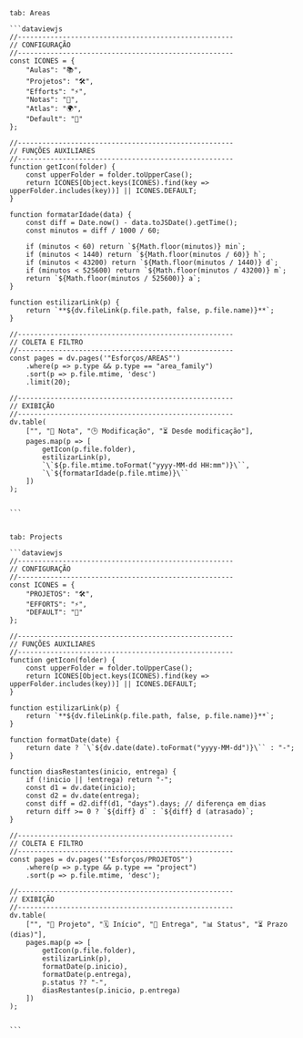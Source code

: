 

````tabs
tab: Areas

```dataviewjs
//-----------------------------------------------------
// CONFIGURAÇÃO
//-----------------------------------------------------
const ICONES = {
    "Aulas": "📚",
    "Projetos": "🛠️",
    "Efforts": "⚡",
    "Notas": "📝",
    "Atlas": "🌍",
    "Default": "📄"
};

//-----------------------------------------------------
// FUNÇÕES AUXILIARES
//-----------------------------------------------------
function getIcon(folder) {
    const upperFolder = folder.toUpperCase();
    return ICONES[Object.keys(ICONES).find(key => upperFolder.includes(key))] || ICONES.DEFAULT;
}

function formatarIdade(data) {
    const diff = Date.now() - data.toJSDate().getTime();
    const minutos = diff / 1000 / 60;

    if (minutos < 60) return `${Math.floor(minutos)} min`;
    if (minutos < 1440) return `${Math.floor(minutos / 60)} h`;
    if (minutos < 43200) return `${Math.floor(minutos / 1440)} d`;
    if (minutos < 525600) return `${Math.floor(minutos / 43200)} m`;
    return `${Math.floor(minutos / 525600)} a`;
}

function estilizarLink(p) {
    return `**${dv.fileLink(p.file.path, false, p.file.name)}**`;
}

//-----------------------------------------------------
// COLETA E FILTRO
//-----------------------------------------------------
const pages = dv.pages('"Esforços/AREAS"')
    .where(p => p.type && p.type == "area_family")
    .sort(p => p.file.mtime, 'desc')
    .limit(20);

//-----------------------------------------------------
// EXIBIÇÃO
//-----------------------------------------------------
dv.table(
    ["", "📄 Nota", "🕒 Modificação", "⏳ Desde modificação"],
    pages.map(p => [
        getIcon(p.file.folder),
        estilizarLink(p),
        `\`${p.file.mtime.toFormat("yyyy-MM-dd HH:mm")}\``,
        `\`${formatarIdade(p.file.mtime)}\``
    ])
);


```


tab: Projects

```dataviewjs
//-----------------------------------------------------
// CONFIGURAÇÃO
//-----------------------------------------------------
const ICONES = {
    "PROJETOS": "🛠️",
    "EFFORTS": "⚡",
    "DEFAULT": "📄"
};

//-----------------------------------------------------
// FUNÇÕES AUXILIARES
//-----------------------------------------------------
function getIcon(folder) {
    const upperFolder = folder.toUpperCase();
    return ICONES[Object.keys(ICONES).find(key => upperFolder.includes(key))] || ICONES.DEFAULT;
}

function estilizarLink(p) {
    return `**${dv.fileLink(p.file.path, false, p.file.name)}**`;
}

function formatDate(date) {
    return date ? `\`${dv.date(date).toFormat("yyyy-MM-dd")}\`` : "-";
}

function diasRestantes(inicio, entrega) {
    if (!inicio || !entrega) return "-";
    const d1 = dv.date(inicio);
    const d2 = dv.date(entrega);
    const diff = d2.diff(d1, "days").days; // diferença em dias
    return diff >= 0 ? `${diff} d` : `${diff} d (atrasado)`;
}

//-----------------------------------------------------
// COLETA E FILTRO
//-----------------------------------------------------
const pages = dv.pages('"Esforços/PROJETOS"')
    .where(p => p.type && p.type == "project")
    .sort(p => p.file.mtime, 'desc');

//-----------------------------------------------------
// EXIBIÇÃO
//-----------------------------------------------------
dv.table(
    ["", "📄 Projeto", "🗓️ Início", "📌 Entrega", "📊 Status", "⏳ Prazo (dias)"],
    pages.map(p => [
        getIcon(p.file.folder),
        estilizarLink(p),
        formatDate(p.inicio),
        formatDate(p.entrega),
        p.status ?? "-",
        diasRestantes(p.inicio, p.entrega)
    ])
);


```

````